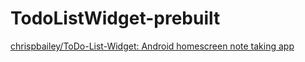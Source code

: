 TodoListWidget-prebuilt
=======================
[chrispbailey/ToDo-List-Widget: Android homescreen note taking app](https://github.com/chrispbailey/ToDo-List-Widget)
